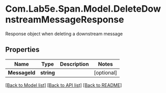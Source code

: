 # Com.Lab5e.Span.Model.DeleteDownstreamMessageResponse
Response object when deleting a downstream message

## Properties

Name | Type | Description | Notes
------------ | ------------- | ------------- | -------------
**MessageId** | **string** |  | [optional] 

[[Back to Model list]](../README.md#documentation-for-models) [[Back to API list]](../README.md#documentation-for-api-endpoints) [[Back to README]](../README.md)

